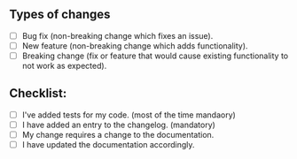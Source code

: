 <!-- If this is your first PR, please have a look at the Contribution Guidelines (https://github.com/SpecFlowOSS/SpecFlow/blob/master/CONTRIBUTING.md) -->


<!--- Describe your changes in detail -->

## Types of changes

<!--- What types of changes does your code introduce? Put an `x` in all the boxes that apply: -->
- [ ] Bug fix (non-breaking change which fixes an issue).
- [ ] New feature (non-breaking change which adds functionality).
- [ ] Breaking change (fix or feature that would cause existing functionality to not work as expected).

## Checklist:

<!--- Go over all the following points, and put an `x` in all the boxes that apply. -->
<!-- This checklist is here for you that you didn't forget anything -->
<!--- If you're unsure about any of these, don't hesitate to ask. We're here to help! -->



- [ ] I've added tests for my code. (most of the time mandaory)
- [ ] I have added an entry to the changelog. (mandatory)
- [ ] My change requires a change to the documentation.
- [ ] I have updated the documentation accordingly.
